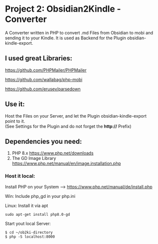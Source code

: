 # Project 2: Obsidian2Kindle - Converter
A Converter written in PHP to convert .md Files from Obsidian to mobi and sending it to your Kindle.
It is used as Backend for the Plugin obsidian-kindle-export.

## I used great Libraries:
https://github.com/PHPMailer/PHPMailer

https://github.com/wallabag/php-mobi

https://github.com/erusev/parsedown

## Use it:
Host the Files on your Server, and let the Plugin obsidian-kindle-export point to it. <br>
(See Settings for the Plugin and do not forget the **http://** Prefix)

## Dependencies you need:

1. PHP 8.x
https://www.php.net/downloads
2. The GD Image Library
https://www.php.net/manual/en/image.installation.php

### Host it local:
Install PHP on your System --> https://www.php.net/manual/de/install.php

Win: Include php_gd in your php.ini

Linux: Install it via apt

```shell
sudo apt-get install php8.0-gd
```

Start yout local Server:

```shell 
$ cd ~/ob2ki-directory
$ php -S localhost:8000
```



